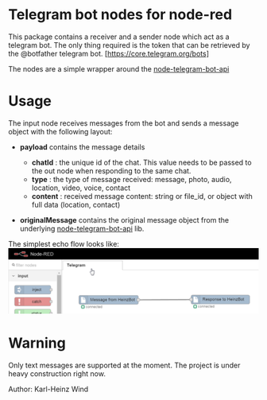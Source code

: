 # Telegram bot nodes for node-red

This package contains a receiver and a sender node which act as a telegram bot.
The only thing required is the token that can be retrieved by the @botfather telegram bot.
[https://core.telegram.org/bots]

The nodes are a simple wrapper around the  [node-telegram-bot-api](https://github.com/yagop/node-telegram-bot-api)

# Usage
The input node receives messages from the bot and sends a message object with the following layout:
- **payload** contains the message details
  - **chatId**  : the unique id of the chat. This value needs to be passed to the out node when responding to the same chat.
  - **type**    : the type of message received: message, photo, audio, location, video, voice, contact
  - **content** : received message content: string or file_id, or object with full data (location, contact)

- **originalMessage** contains the original message object from the underlying [node-telegram-bot-api](https://github.com/yagop/node-telegram-bot-api) lib.


The simplest echo flow looks like:
![Alt text](TelegramBotFlow.png?raw=true "Sample Flow")

# Warning
Only text messages are supported at the moment.
The project is under heavy construction right now.

Author: Karl-Heinz Wind
